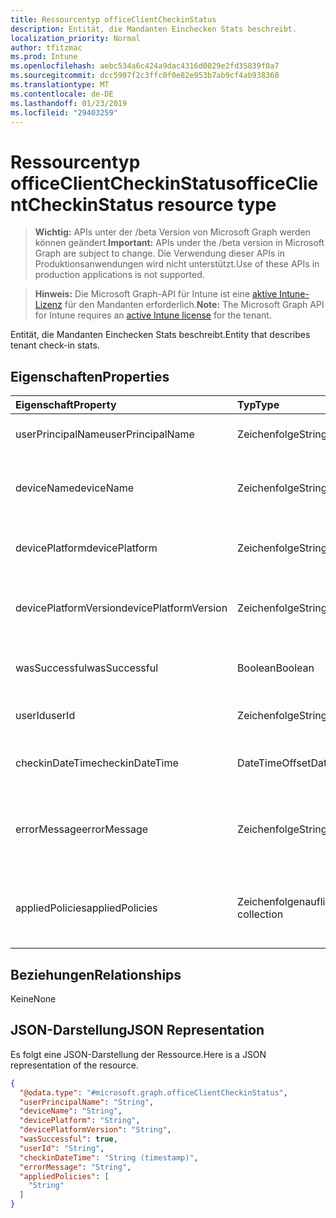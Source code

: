 ```yaml
---
title: Ressourcentyp officeClientCheckinStatus
description: Entität, die Mandanten Einchecken Stats beschreibt.
localization_priority: Normal
author: tfitzmac
ms.prod: Intune
ms.openlocfilehash: aebc534a6c424a9dac4316d0029e2fd35839f0a7
ms.sourcegitcommit: dcc5907f2c3ffc0f0e82e953b7ab9cf4ab938360
ms.translationtype: MT
ms.contentlocale: de-DE
ms.lasthandoff: 01/23/2019
ms.locfileid: "29403259"
---
```

# <a name="officeclientcheckinstatus-resource-type"></a><span data-ttu-id="45a54-103">Ressourcentyp officeClientCheckinStatus</span><span class="sxs-lookup"><span data-stu-id="45a54-103">officeClientCheckinStatus resource type</span></span>

> <span data-ttu-id="45a54-104">**Wichtig:** APIs unter der /beta Version von Microsoft Graph werden können geändert.</span><span class="sxs-lookup"><span data-stu-id="45a54-104">**Important:** APIs under the /beta version in Microsoft Graph are subject to change.</span></span> <span data-ttu-id="45a54-105">Die Verwendung dieser APIs in Produktionsanwendungen wird nicht unterstützt.</span><span class="sxs-lookup"><span data-stu-id="45a54-105">Use of these APIs in production applications is not supported.</span></span>

> <span data-ttu-id="45a54-106">**Hinweis:** Die Microsoft Graph-API für Intune ist eine [aktive Intune-Lizenz](https://go.microsoft.com/fwlink/?linkid=839381) für den Mandanten erforderlich.</span><span class="sxs-lookup"><span data-stu-id="45a54-106">**Note:** The Microsoft Graph API for Intune requires an [active Intune license](https://go.microsoft.com/fwlink/?linkid=839381) for the tenant.</span></span>

<span data-ttu-id="45a54-107">Entität, die Mandanten Einchecken Stats beschreibt.</span><span class="sxs-lookup"><span data-stu-id="45a54-107">Entity that describes  tenant check-in stats.</span></span>
## <a name="properties"></a><span data-ttu-id="45a54-108">Eigenschaften</span><span class="sxs-lookup"><span data-stu-id="45a54-108">Properties</span></span>
|<span data-ttu-id="45a54-109">Eigenschaft</span><span class="sxs-lookup"><span data-stu-id="45a54-109">Property</span></span>|<span data-ttu-id="45a54-110">Typ</span><span class="sxs-lookup"><span data-stu-id="45a54-110">Type</span></span>|<span data-ttu-id="45a54-111">Beschreibung</span><span class="sxs-lookup"><span data-stu-id="45a54-111">Description</span></span>|
|:---|:---|:---|
|<span data-ttu-id="45a54-112">userPrincipalName</span><span class="sxs-lookup"><span data-stu-id="45a54-112">userPrincipalName</span></span>|<span data-ttu-id="45a54-113">Zeichenfolge</span><span class="sxs-lookup"><span data-stu-id="45a54-113">String</span></span>|<span data-ttu-id="45a54-114">Benutzerprinzipalname des Geräts.</span><span class="sxs-lookup"><span data-stu-id="45a54-114">User principal name using the device.</span></span>|
|<span data-ttu-id="45a54-115">deviceName</span><span class="sxs-lookup"><span data-stu-id="45a54-115">deviceName</span></span>|<span data-ttu-id="45a54-116">Zeichenfolge</span><span class="sxs-lookup"><span data-stu-id="45a54-116">String</span></span>|<span data-ttu-id="45a54-117">Name des Aufnahmegeräts einchecken möchten.</span><span class="sxs-lookup"><span data-stu-id="45a54-117">Device name trying to check-in.</span></span>|
|<span data-ttu-id="45a54-118">devicePlatform</span><span class="sxs-lookup"><span data-stu-id="45a54-118">devicePlatform</span></span>|<span data-ttu-id="45a54-119">Zeichenfolge</span><span class="sxs-lookup"><span data-stu-id="45a54-119">String</span></span>|<span data-ttu-id="45a54-120">Geräteplattform einchecken möchten.</span><span class="sxs-lookup"><span data-stu-id="45a54-120">Device platform trying to check-in.</span></span>|
|<span data-ttu-id="45a54-121">devicePlatformVersion</span><span class="sxs-lookup"><span data-stu-id="45a54-121">devicePlatformVersion</span></span>|<span data-ttu-id="45a54-122">Zeichenfolge</span><span class="sxs-lookup"><span data-stu-id="45a54-122">String</span></span>|<span data-ttu-id="45a54-123">Gerät Plattformversion einchecken möchten.</span><span class="sxs-lookup"><span data-stu-id="45a54-123">Device platform version trying to check-in.</span></span>|
|<span data-ttu-id="45a54-124">wasSuccessful</span><span class="sxs-lookup"><span data-stu-id="45a54-124">wasSuccessful</span></span>|<span data-ttu-id="45a54-125">Boolean</span><span class="sxs-lookup"><span data-stu-id="45a54-125">Boolean</span></span>|<span data-ttu-id="45a54-126">Wenn das letzte Einchecken erfolgreich war.</span><span class="sxs-lookup"><span data-stu-id="45a54-126">If the last checkin was successful.</span></span>|
|<span data-ttu-id="45a54-127">userId</span><span class="sxs-lookup"><span data-stu-id="45a54-127">userId</span></span>|<span data-ttu-id="45a54-128">Zeichenfolge</span><span class="sxs-lookup"><span data-stu-id="45a54-128">String</span></span>|<span data-ttu-id="45a54-129">Benutzer-ID des Geräts.</span><span class="sxs-lookup"><span data-stu-id="45a54-129">User identifier using the device.</span></span>|
|<span data-ttu-id="45a54-130">checkinDateTime</span><span class="sxs-lookup"><span data-stu-id="45a54-130">checkinDateTime</span></span>|<span data-ttu-id="45a54-131">DateTimeOffset</span><span class="sxs-lookup"><span data-stu-id="45a54-131">DateTimeOffset</span></span>|<span data-ttu-id="45a54-132">Letzte Gerät Einchecken Zeitpunkt in UTC.</span><span class="sxs-lookup"><span data-stu-id="45a54-132">Last device check-in time in UTC.</span></span>|
|<span data-ttu-id="45a54-133">errorMessage</span><span class="sxs-lookup"><span data-stu-id="45a54-133">errorMessage</span></span>|<span data-ttu-id="45a54-134">Zeichenfolge</span><span class="sxs-lookup"><span data-stu-id="45a54-134">String</span></span>|<span data-ttu-id="45a54-135">Fehlermeldung, wenn alle zugeordneten für das letzte einchecken.</span><span class="sxs-lookup"><span data-stu-id="45a54-135">Error message if any associated for the last checkin.</span></span>|
|<span data-ttu-id="45a54-136">appliedPolicies</span><span class="sxs-lookup"><span data-stu-id="45a54-136">appliedPolicies</span></span>|<span data-ttu-id="45a54-137">Zeichenfolgenauflistung</span><span class="sxs-lookup"><span data-stu-id="45a54-137">String collection</span></span>|<span data-ttu-id="45a54-138">Liste der Richtlinien an das Gerät als letzten Checkin übermittelt wurden.</span><span class="sxs-lookup"><span data-stu-id="45a54-138">List of policies delivered to the device as last checkin.</span></span>|

## <a name="relationships"></a><span data-ttu-id="45a54-139">Beziehungen</span><span class="sxs-lookup"><span data-stu-id="45a54-139">Relationships</span></span>
<span data-ttu-id="45a54-140">Keine</span><span class="sxs-lookup"><span data-stu-id="45a54-140">None</span></span>

## <a name="json-representation"></a><span data-ttu-id="45a54-141">JSON-Darstellung</span><span class="sxs-lookup"><span data-stu-id="45a54-141">JSON Representation</span></span>
<span data-ttu-id="45a54-142">Es folgt eine JSON-Darstellung der Ressource.</span><span class="sxs-lookup"><span data-stu-id="45a54-142">Here is a JSON representation of the resource.</span></span>
<!-- {
  "blockType": "resource",
  "keyProperty": "id",
  "@odata.type": "microsoft.graph.officeClientCheckinStatus"
}
-->
``` json
{
  "@odata.type": "#microsoft.graph.officeClientCheckinStatus",
  "userPrincipalName": "String",
  "deviceName": "String",
  "devicePlatform": "String",
  "devicePlatformVersion": "String",
  "wasSuccessful": true,
  "userId": "String",
  "checkinDateTime": "String (timestamp)",
  "errorMessage": "String",
  "appliedPolicies": [
    "String"
  ]
}
```



